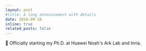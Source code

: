 ```yaml
---
layout: post
#title: A long announcement with details
date: 2024-09-18
inline: true
related_posts: false
---
```


🤗 Officially starting my Ph.D. at Huawei Noah's Ark Lab and Inria.
